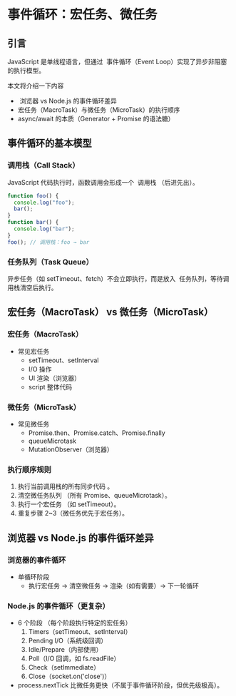 # 事件循环：宏任务、微任务

## 引言 ​

JavaScript 是单线程语言，但通过 ​​ 事件循环（Event Loop）​​ 实现了异步非阻塞的执行模型。

本文将介绍一下内容

- ​​ 浏览器 vs Node.js 的事件循环差异 ​
- 宏任务（MacroTask）与微任务（MicroTask）的执行顺序 ​
- async/await 的本质（Generator + Promise 的语法糖）​

## 事件循环的基本模型 ​

### 调用栈（Call Stack）​

JavaScript 代码执行时，函数调用会形成一个 ​​ 调用栈 ​​（后进先出）。

```js
function foo() {
  console.log("foo");
  bar();
}
function bar() {
  console.log("bar");
}
foo(); // 调用栈：foo → bar
```

### 任务队列（Task Queue）

异步任务（如 setTimeout、fetch）不会立即执行，而是放入 ​​ 任务队列 ​​，等待调用栈清空后执行。

## 宏任务（MacroTask） vs 微任务（MicroTask）​

### 宏任务（MacroTask）​

- 常见宏任务
  - setTimeout、setInterval
  - I/O 操作
  - UI 渲染（浏览器）
  - script 整体代码

### 微任务（MicroTask）​

- 常见微任务 ​​
  - Promise.then、Promise.catch、Promise.finally
  - queueMicrotask
  - MutationObserver（浏览器）

### 执行顺序规则 ​

1. 执行当前调用栈的所有同步代码 ​​。
2. 清空微任务队列 ​​（所有 Promise、queueMicrotask）。
3. 执行一个宏任务 ​​（如 setTimeout）。
4. 重复步骤 2~3​​（微任务优先于宏任务）。

## 浏览器 vs Node.js 的事件循环差异 ​

### 浏览器的事件循环 ​

- 单循环阶段
  - 执行宏任务 → 清空微任务 → 渲染（如有需要）→ 下一轮循环

### Node.js 的事件循环（更复杂）

- 6 个阶段 ​​（每个阶段执行特定的宏任务）
  1. Timers​​（setTimeout、setInterval）
  2. Pending I/O​​（系统级回调）
  3. Idle/Prepare​​（内部使用）
  4. Poll​​（I/O 回调，如 fs.readFile）
  5. Check​​（setImmediate）
  6. Close​​（socket.on('close')）
- process.nextTick 比微任务更快 ​​（不属于事件循环阶段，但优先级极高）。
